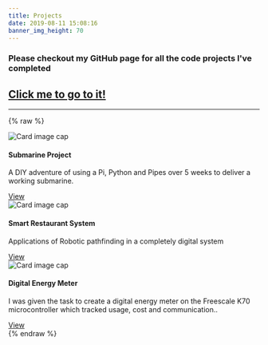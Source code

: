 ```yaml
---
title: Projects
date: 2019-08-11 15:08:16
banner_img_height: 70
---
```


### Please checkout my GitHub page for all the code projects I've completed
## [Click me to go to it!](https://github.com/rayoz12)

---
{% raw %}
<div class="container">
  <div class="row">
    <div class="col-md-6">
        <!-- Card -->
        <div class="card">
          <!-- Card image -->
          <img class="card-img-top" src="/projects/img/submarine.png" alt="Card image cap">
          <!-- Card content -->
          <div class="card-body">
              <!-- Title -->
              <h4 class="card-title"><a>Submarine Project</a></h4>
              <!-- Text -->
              <p class="card-text">A DIY adventure of using a Pi, Python and Pipes over 5 weeks to deliver a working submarine.</p>
              <!-- Button -->
              <a href="/2019/09/16/Submarine-Project/" class="btn btn-primary">View</a>
          </div>
        </div>
    </div>
    <!-- New Card -->
    <div class="col-md-6">
        <!-- Card -->
        <div class="card">
          <!-- Card image -->
          <img class="card-img-top" src="/projects/img/robot1.png" alt="Card image cap">
          <!-- Card content -->
          <div class="card-body">
              <!-- Title -->
              <h4 class="card-title"><a>Smart Restaurant System</a></h4>
              <!-- Text -->
              <p class="card-text">Applications of Robotic pathfinding in a completely digital system</p>
              <!-- Button -->
              <a href="/2019/08/27/Smart-Restaurant-System/" class="btn btn-primary">View</a>
          </div>
        </div>
    </div>
  </div>
</div>
<div class="container">
  <div class="row">
    <div class="col-md-6">
        <!-- Card -->
        <div class="card">
          <!-- Card image -->
          <img class="card-img-top" src="/projects/img/DSO_Signal.jpg" alt="Card image cap">
          <!-- Card content -->
          <div class="card-body">
              <!-- Title -->
              <h4 class="card-title"><a>Digital Energy Meter</a></h4>
              <!-- Text -->
              <p class="card-text">I was given the task to create a digital energy meter on the Freescale K70 microcontroller which tracked usage, cost and communication..</p>
              <!-- Button -->
              <a href="/2019/08/28/Digital-Energy-Meter/" class="btn btn-primary">View</a>
          </div>
        </div>
    </div>
  </div>
</div>
{% endraw %}
